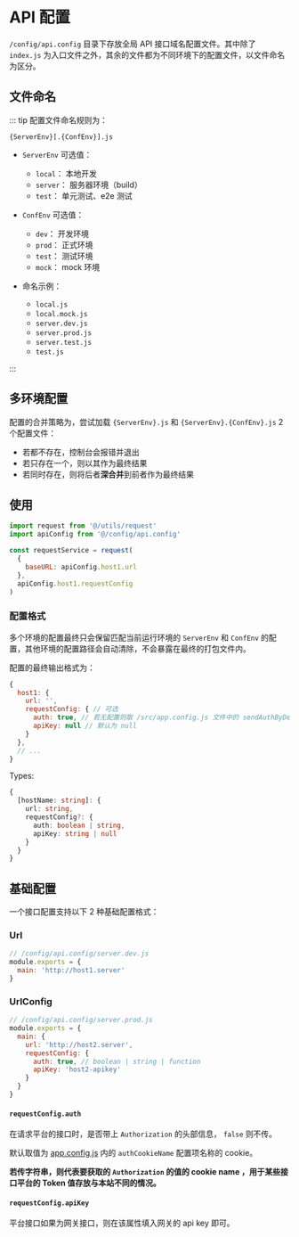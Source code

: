 # API 配置

`/config/api.config` 目录下存放全局 API 接口域名配置文件。其中除了 `index.js` 为入口文件之外，其余的文件都为不同环境下的配置文件，以文件命名为区分。

## 文件命名

::: tip 配置文件命名规则为：

`{ServerEnv}[.{ConfEnv}].js`

- `ServerEnv` 可选值：

  - `local`： 本地开发
  - `server`： 服务器环境（build）
  - `test`： 单元测试、e2e 测试

- `ConfEnv` 可选值：

  - `dev`： 开发环境
  - `prod`： 正式环境
  - `test`： 测试环境
  - `mock`： mock 环境

- 命名示例：

  - `local.js`
  - `local.mock.js`
  - `server.dev.js`
  - `server.prod.js`
  - `server.test.js`
  - `test.js`

:::

## 多环境配置

配置的合并策略为，尝试加载 `{ServerEnv}.js` 和 `{ServerEnv}.{ConfEnv}.js` 2 个配置文件：

- 若都不存在，控制台会报错并退出
- 若只存在一个，则以其作为最终结果
- 若同时存在，则将后者**深合并**到前者作为最终结果

## 使用

```javascript
import request from '@/utils/request'
import apiConfig from '@/config/api.config'

const requestService = request(
  {
    baseURL: apiConfig.host1.url
  },
  apiConfig.host1.requestConfig
)
```

### 配置格式

多个环境的配置最终只会保留匹配当前运行环境的 `ServerEnv` 和 `ConfEnv` 的配置，其他环境的配置路径会自动清除，不会暴露在最终的打包文件内。

配置的最终输出格式为：

```javascript
{
  host1: {
    url: '',
    requestConfig: { // 可选
      auth: true, // 若无配置则取 /src/app.config.js 文件中的 sendAuthByDefault 配置项
      apiKey: null // 默认为 null
    }
  },
  // ...
}
```

Types:

```typescript
{
  [hostName: string]: {
    url: string,
    requestConfig?: {
      auth: boolean | string,
      apiKey: string | null
    }
  }
}
```

## 基础配置

一个接口配置支持以下 2 种基础配置格式：

### Url

```javascript
// /config/api.config/server.dev.js
module.exports = {
  main: 'http://host1.server'
}
```

### UrlConfig

```javascript
// /config/api.config/server.prod.js
module.exports = {
  main: {
    url: 'http://host2.server',
    requestConfig: {
      auth: true, // boolean | string | function
      apiKey: 'host2-apikey'
    }
  }
}
```

#### `requestConfig.auth`

在请求平台的接口时，是否带上 `Authorization` 的头部信息， `false` 则不传。

默认取值为 [app.config.js](app-config.md) 内的 `authCookieName` 配置项名称的 cookie。

**若传字符串，则代表要获取的 `Authorization` 的值的 cookie name ，用于某些接口平台的 Token 值存放与本站不同的情况。**

#### `requestConfig.apiKey`

平台接口如果为网关接口，则在该属性填入网关的 api key 即可。
